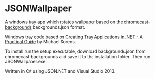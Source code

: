 # JSONWallpaper

A windows tray app which rotates wallpaper based on the [chromecast-backgrounds](
https://github.com/dconnolly/chromecast-backgrounds) backgrounds.json format.

Windows tray code based on [Creating Tray Applications in .NET - A Practical Guide](
https://www.simple-talk.com/dotnet/.net-framework/creating-tray-applications-in-.net-a-practical-guide/) 
by Michael Sorens.

To install run the setup executable, download backgrounds.json from chromecast-backgrounds and save it to the installation folder. Then run JSONWallpaper.exe.

Written in C# using JSON.NET and Visual Studio 2013.
